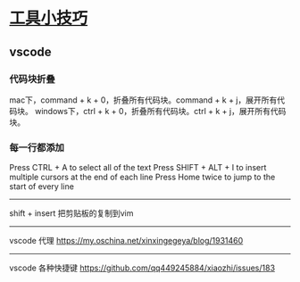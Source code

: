 # [工具小技巧](https://github.com/yihong0618/gitblog/issues/36)

## vscode
### 代码块折叠
mac下，command + k + 0，折叠所有代码块。command + k + j，展开所有代码块。
windows下，ctrl + k + 0，折叠所有代码块。ctrl + k + j，展开所有代码块。
### 每一行都添加
Press CTRL + A to select all of the text
Press SHIFT + ALT + I to insert multiple cursors at the end of each line
Press Home twice to jump to the start of every line




---

shift + insert 把剪贴板的复制到vim

---

vscode 代理
https://my.oschina.net/xinxingegeya/blog/1931460

---

vscode 各种快捷键
https://github.com/qq449245884/xiaozhi/issues/183
